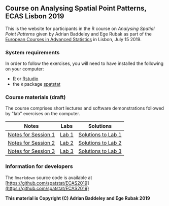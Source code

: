 ## Course on Analysing Spatial Point Patterns, ECAS Lisbon 2019

This is the website for participants in the R course on
_Analysing Spatial Point Patterns_ given by Adrian Baddeley and Ege Rubak as part of the
[European Courses in Advanced Statistics](https://ecas2019.math.tecnico.ulisboa.pt/index.html) in Lisbon, July 15 2019.

### System requirements

In order to follow the exercises, 
you will need to have installed the following on your computer:

* [R](http://r-project.org) or [Rstudio](http://rstudio.com)
* the `R` package [spatstat](http://cran.r-project.org/package=spatstat)

### Course materials (draft)

The course comprises short lectures and software demonstrations followed by "lab" exercises on the computer.

Notes                                       |   Labs                     |  Solutions
------------------------------------------- | -------------------------- | --------------------------------------------------
[Notes for Session 1](./notes/notes01.html) | [Lab 1](./labs/lab01.html) | [Solutions to Lab 1](./solutions/solution01.html)
[Notes for Session 2](./notes/notes02.html) | [Lab 2](./labs/lab02.html) | [Solutions to Lab 2](./solutions/solution02.html)
[Notes for Session 3](./notes/notes03.html) | [Lab 3](./labs/lab03.html) | [Solutions to Lab 3](./solutions/solution03.html)

### Information for developers

The `Rmarkdown` source code is available at
[https://github.com/spatstat/ECAS2019](https://github.com/spatstat/ECAS2019)

**This material is Copyright (C) Adrian Baddeley and Ege Rubak 2019**


